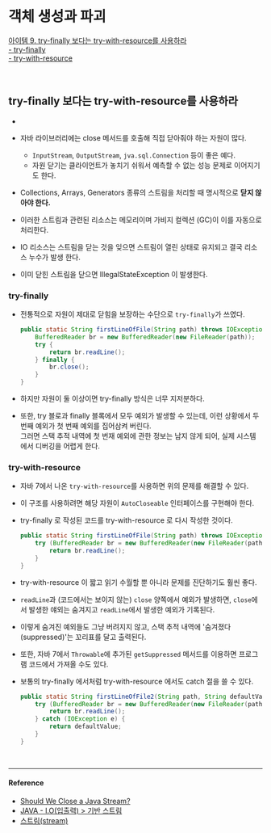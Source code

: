 # 객체 생성과 파괴

[아이템 9. try-finally 보다는 try-with-resource를 사용하라](#tryfinally-보다는-trywithresource를-사용하라)  
[- try-finally](#tryfinally)  
[- try-with-resource](#trywithresource)  

<br>

## try-finally 보다는 try-with-resource를 사용하라
- 
- 자바 라이브러리에는 close 메서드를 호출해 직접 닫아줘야 하는 자원이 많다. 
    - `InputStream`, `OutputStream`, `jva.sql.Connection` 등이 좋은 예다.
    - 자원 닫기는 클라이언트가 놓치기 쉬워서 예측할 수 없는 성능 문제로 이어지기도 한다.


- Collections, Arrays, Generators 종류의 스트림을 처리할 때 명시적으로 **닫지 않아야 한다.**
- 이러한 스트림과 관련된 리소스는 메모리이며 가비지 컬렉션 (GC)이 이를 자동으로 처리한다.
- IO 리소스는 스트림을 닫는 것을 잊으면 스트림이 열린 상태로 유지되고 결국 리소스 누수가 발생 한다.
- 이미 닫힌 스트림을 닫으면 IllegalStateException 이 발생한다.
 


### try-finally

- 전통적으로 자원이 제대로 닫힘을 보장하는 수단으로 `try-finally`가 쓰였다.
  ```java
  public static String firstLineOfFile(String path) throws IOException {
      BufferedReader br = new BufferedReader(new FileReader(path));
      try {
          return br.readLine();
      } finally {
          br.close();
      }
  }
  ```

- 하지만 자원이 둘 이상이면 try-finally 방식은 너무 지저분하다.
- 또한, try 블로과 finally 블록에서 모두 예외가 발생할 수 있는데, 이런 상황에서 두 번째 예외가 첫 번째 예외를 집어삼켜 버린다.  
  그러면 스택 추적 내역에 첫 번재 예외에 관한 정보는 남지 않게 되어, 실제 시스템에서 디버깅을 어렵게 한다.


### try-with-resource

- 자바 7에서 나온 `try-with-resource`를 사용하면 위의 문제를 해결할 수 있다.
- 이 구조를 사용하려면 해당 자원이 `AutoCloseable` 인터페이스를 구현해야 한다.


- try-finally 로 작성된 코드를 try-with-resource 로 다시 작성한 것이다.
  ```java
  public static String firstLineOfFile(String path) throws IOException {
      try (BufferedReader br = new BufferedReader(new FileReader(path))) {
          return br.readLine();
      }
  }
  ```
  
- try-with-resource 이 짧고 읽기 수월할 뿐 아니라 문제를 진단하기도 훨씬 좋다.
- `readLine`과 (코드에서는 보이지 않는) `close` 양쪽에서 예외가 발생하면, `close`에서 발생한 얘외는 숨겨지고 `readLine`에서 발생한 예외가 기록된다.
- 이렇게 숨겨진 예외들도 그냥 버려지지 않고, 스택 추적 내역에 '숨겨졌다(suppressed)'는 꼬리표를 달고 출력된다.
- 또한, 자바 7에서 `Throwable`에 추가된 `getSuppressed` 메서드를 이용하면 프로그램 코드에서 가져올 수도 있다.


- 보통의 try-finally 에서처럼 try-with-resource 에서도 catch 절을 쓸 수 있다. 
  ```java
  public static String firstLineOfFile2(String path, String defaultValue) {
      try (BufferedReader br = new BufferedReader(new FileReader(path))) {
          return br.readLine();
      } catch (IOException e) {
          return defaultValue;
      }
  }
  ```
 
<br>

---
#### Reference

- [Should We Close a Java Stream?](https://www.baeldung.com/java-stream-close)
- [JAVA - I.O(입출력) > 기반 스트림](https://memory-develo.tistory.com/61)
- [스트림(stream)](http://www.tcpschool.com/java/java_io_stream)



